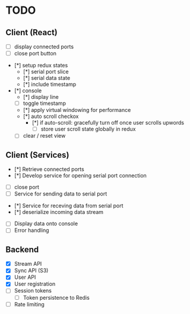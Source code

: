 # TODO

## Client (React)
- [ ] display connected ports
- [ ] close port button
- [*] setup redux states
    - [*] serial port slice
    - [*] serial data state
    - [*] include timestamp
- [*] console
    - [*] display line
    - [ ] toggle timestamp
    - [*] apply virtual windowing for performance
    - [*] auto scroll checkox
        - [*] if auto-scroll: gracefully turn off once user scrolls upwords
            - [ ] store user scroll state globally in redux
    - [ ] clear / reset view

## Client (Services)
- [*] Retrieve connected ports
- [*] Develop service for opening serial port connection
- [ ] close port
- [ ] Service for sending data to serial port
- [*] Service for receving data from serial port
- [*] deserialize incoming data stream
- [ ] Display data onto console
- [ ] Error handling

## Backend
- [x] Stream API
- [x] Sync API (S3)
- [x] User API
- [x] User registration
- [ ] Session tokens
    - [ ] Token persistence to Redis
- [ ] Rate limiting

